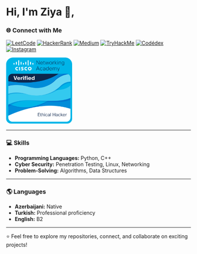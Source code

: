 # Hi, I'm Ziya 🤖,

### 🌐 Connect with Me
[![LeetCode](https://img.shields.io/badge/LeetCode-FFA116?style=for-the-badge&logo=leetcode&logoColor=white)](https://leetcode.com/ziyashalbuzovcc)
[![HackerRank](https://img.shields.io/badge/HackerRank-2EC866?style=for-the-badge&logo=HackerRank&logoColor=white)](https://www.hackerrank.com/ziyashalbuzovcc)
[![Medium](https://img.shields.io/badge/Medium-000000?style=for-the-badge&logo=medium&logoColor=white)](https://medium.com/@ziyashalbuzovcc)
[![TryHackMe](https://img.shields.io/badge/TryHackMe-212C42?style=for-the-badge&logo=tryhackme&logoColor=white)](https://tryhackme.com/p/zante)
[![Codédex](https://img.shields.io/badge/Codédex-1E90FF?style=for-the-badge&logo=codeforces&logoColor=white)](https://www.codedex.io/@ziyashalbuzovcc)
[![Instagram](https://img.shields.io/badge/Instagram-E4405F?style=for-the-badge&logo=instagram&logoColor=white)](https://www.instagram.com/shalbuzov407/)

<!-- Cisco Networking Academy Ethical Hacker Badge -->
<img src="images/cisco-ethical-hacker-badge.png" alt="Cisco Networking Academy - Ethical Hacker Verified Badge" width="180" />

---

### 💻 Skills
- **Programming Languages:** Python, C++
- **Cyber Security:** Penetration Testing, Linux, Networking
- **Problem-Solving:** Algorithms, Data Structures  

---

### 🌎 Languages
- **Azerbaijani:** Native  
- **Turkish:** Professional proficiency  
- **English:** B2  

---

⭐️ Feel free to explore my repositories, connect, and collaborate on exciting projects!
